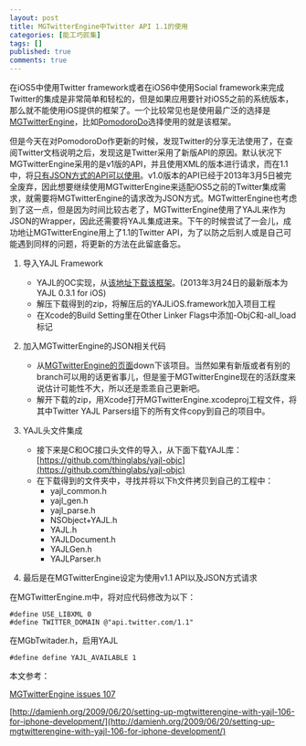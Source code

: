 ```yaml
---
layout: post
title: MGTwitterEngine中Twitter API 1.1的使用
categories: [能工巧匠集]
tags: []
published: true
comments: true
---
```

在iOS5中使用Twitter framework或者在iOS6中使用Social framework来完成Twitter的集成是非常简单和轻松的，但是如果应用要针对iOS5之前的系统版本，那么就不能使用iOS提供的框架了。一个比较常见也是使用最广泛的选择是[MGTwitterEngine](https://github.com/mattgemmell/MGTwitterEngine)，比如[PomodoroDo](http://www.onevcat.com/showcase/pomodoro_do/)选择使用的就是该框架。

但是今天在对PomodoroDo作更新的时候，发现Twitter的分享无法使用了，在查阅Twitter文档说明之后，发现这是Twitter采用了新版API的原因。默认状况下MGTwitterEngine采用的是v1版的API，并且使用XML的版本进行请求，而在1.1中，将[只有JSON方式的API可以使用](https://dev.twitter.com/docs/api/1.1/overview#JSON_support_only)。v1.0版本的API已经于2013年3月5日被完全废弃，因此想要继续使用MGTwitterEngine来适配iOS5之前的Twitter集成需求，就需要将MGTwitterEngine的请求改为JSON方式。MGTwitterEngine也考虑到了这一点，但是因为时间比较古老了，MGTwitterEngine使用了YAJL来作为JSON的Wrapper，因此还需要将YAJL集成进来。下午的时候尝试了一会儿，成功地让MGTwitterEngine用上了1.1的Twitter API，为了以防之后别人或是自己可能遇到同样的问题，将更新的方法在此留底备忘。 

1. 导入YAJL Framework 
	* YAJL的OC实现，从[该地址下载该框架](https://github.com/gabriel/yajl-objc/download)。(2013年3月24日的最新版本为YAJL 0.3.1 for iOS)
	* 解压下载得到的zip，将解压后的YAJLiOS.framework加入项目工程
	* 在Xcode的Build Setting里在Other Linker Flags中添加-ObjC和-all_load标记

2. 加入MGTwitterEngine的JSON相关代码 
	* 从[MGTwitterEngine的页面](https://github.com/mattgemmell/MGTwitterEngine)down下该项目。当然如果有新版或者有别的branch可以用的话更省事儿，但是鉴于MGTwitterEngine现在的活跃度来说估计可能性不大，所以还是乖乖自己更新吧。
    * 解开下载的zip，用Xcode打开MGTwitterEngine.xcodeproj工程文件，将其中Twitter YAJL Parsers组下的所有文件copy到自己的项目中。

3. YAJL头文件集成 
	* 接下来是C和OC接口头文件的导入，从下面下载YAJL库：[https://github.com/thinglabs/yajl-objc](https://github.com/thinglabs/yajl-objc)
	* 在下载得到的文件夹中，寻找并将以下h文件拷贝到自己的工程中： 
		* yajl_common.h
		* yajl_gen.h
		* yajl_parse.h
		* NSObject+YAJL.h
		* YAJL.h
		* YAJLDocument.h
		* YAJLGen.h
		* YAJLParser.h

4. 最后是在MGTwitterEngine设定为使用v1.1 API以及JSON方式请求 

在MGTwitterEngine.m中，将对应代码修改为以下：
	
```objc
#define USE_LIBXML 0
#define TWITTER_DOMAIN @"api.twitter.com/1.1"
```
	
在MGbTwitader.h，启用YAJL 
    
```objc
#define define YAJL_AVAILABLE 1
```

本文参考：


[MGTwitterEngine issues 107](https://github.com/mattgemmell/MGTwitterEngine/issues/107)

[http://damienh.org/2009/06/20/setting-up-mgtwitterengine-with-yajl-106-for-iphone-development/](http://damienh.org/2009/06/20/setting-up-mgtwitterengine-with-yajl-106-for-iphone-development/)